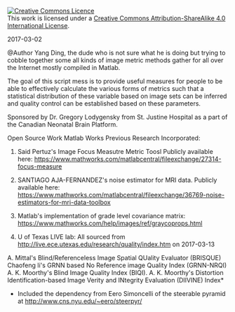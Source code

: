 [![Creative Commons Licence](https://i.creativecommons.org/l/by-sa/4.0/88x31.png)](http://creativecommons.org/licenses/by-sa/4.0/)  
This work is licensed under a [Creative Commons Attribution-ShareAlike 4.0 International License](http://creativecommons.org/licenses/by-sa/4.0/).

2017-03-02

@Author Yang Ding, the dude who is not sure what he is doing but trying to cobble together some all kinds of image metric methods gather for all over the Internet mostly compiled in Matlab. 

The goal of this script mess is to provide useful measures for people to be able to effectively calculate the various forms of metrics such that a statistical distribution of these variable based on image sets can be inferred and quality control can be established based on these parameters. 

Sponsored by Dr. Gregory Lodygensky from St. Justine Hospital as a part of the Canadian Neonatal Brain Platform. 

Open Source Work  Matlab Works Previous Research Incorporated:

1. Said Pertuz's Image  Focus Measutre Metric Toosl
Publicly available here: https://www.mathworks.com/matlabcentral/fileexchange/27314-focus-measure

2. SANTIAGO AJA-FERNANDEZ's noise estimator for MRI data. 
Publicly available here: https://www.mathworks.com/matlabcentral/fileexchange/36769-noise-estimators-for-mri-data-toolbox

3. Matlab's implementation of grade level covariance matrix:
https://www.mathworks.com/help/images/ref/graycoprops.html

4. U of Texas LIVE lab: All sourced from http://live.ece.utexas.edu/research/quality/index.htm on 2017-03-13

A. Mittal's Blind/Referenceless Image Spatial QUality Evaluator (BRISQUE) 
Chaofeng li's GRNN based No Reference image Quality Index (GRNN-NRQI) 
A. K. Moorthy's Blind Image Quality Index (BIQI). 
A. K. Moorthy's Distortion Identification-based Image Verity and INtegrity Evaluation (DIIVINE) Index*  

* Included the dependency from Eero Simoncelli of the steerable pyramid at http://www.cns.nyu.edu/~eero/steerpyr/
